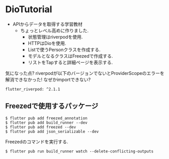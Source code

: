 # DioTutorial

- APIからデータを取得する学習教材
  - ちょっとレベル高めに作りました.
    - 状態管理はriverpodを使用.
    - HTTPはDioを使用.
    - Listで使うPersonクラスを作成する.
    - モデルとなるクラスはFreezedで作成する.
    - リストをTapすると詳細ページを表示する.
    
気になった点?
riverpodが以下のバージョンでないとProviderScopeのエラーを解消できなかった!
なぜかimportできない?

```
flutter_riverpod: ^2.1.1
```

## Freezedで使用するパッケージ
```
$ flutter pub add freezed_annotation
$ flutter pub add build_runner --dev
$ flutter pub add freezed --dev
$ flutter pub add json_serializable --dev
```

Freezedのコマンドを実行する.
```
$ flutter pub run build_runner watch --delete-conflicting-outputs
```